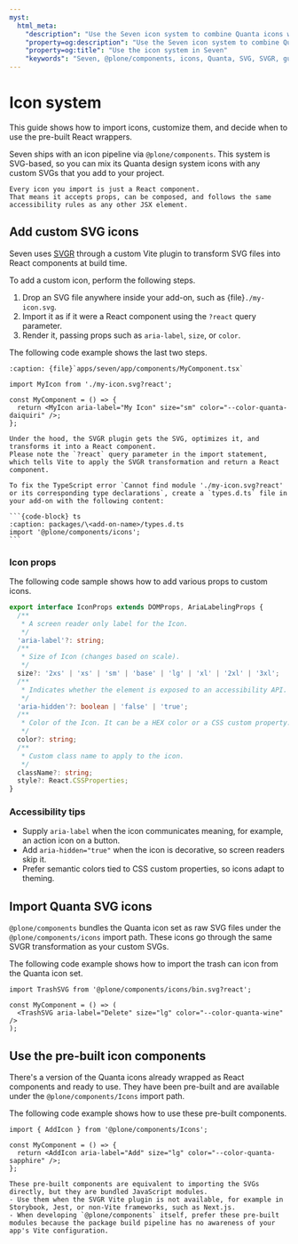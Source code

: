 ```yaml
---
myst:
  html_meta:
    "description": "Use the Seven icon system to combine Quanta icons with your own SVGs."
    "property=og:description": "Use the Seven icon system to combine Quanta icons with your own SVGs."
    "property=og:title": "Use the icon system in Seven"
    "keywords": "Seven, @plone/components, icons, Quanta, SVG, SVGR, guide"
---
```


# Icon system

This guide shows how to import icons, customize them, and decide when to use the pre-built React wrappers.

Seven ships with an icon pipeline via `@plone/components`.
This system is SVG-based, so you can mix its Quanta design system icons with any custom SVGs that you add to your project.

```{tip}
Every icon you import is just a React component.
That means it accepts props, can be composed, and follows the same accessibility rules as any other JSX element.
```

## Add custom SVG icons

Seven uses [SVGR](https://react-svgr.com/) through a custom Vite plugin to transform SVG files into React components at build time.

To add a custom icon, perform the following steps.

1.  Drop an SVG file anywhere inside your add-on, such as {file}`./my-icon.svg`.
1.  Import it as if it were a React component using the `?react` query parameter.
1.  Render it, passing props such as `aria-label`, `size`, or `color`.

The following code example shows the last two steps.

```{code-block} tsx
:caption: {file}`apps/seven/app/components/MyComponent.tsx`

import MyIcon from './my-icon.svg?react';

const MyComponent = () => {
  return <MyIcon aria-label="My Icon" size="sm" color="--color-quanta-daiquiri" />;
};
```

```{note}
Under the hood, the SVGR plugin gets the SVG, optimizes it, and transforms it into a React component.
Please note the `?react` query parameter in the import statement, which tells Vite to apply the SVGR transformation and return a React component.
```

````{tip}
To fix the TypeScript error `Cannot find module './my-icon.svg?react' or its corresponding type declarations`, create a `types.d.ts` file in your add-on with the following content:

```{code-block} ts
:caption: packages/\<add-on-name>/types.d.ts
import '@plone/components/icons';
```
````

### Icon props

The following code sample shows how to add various props to custom icons.

```ts
export interface IconProps extends DOMProps, AriaLabelingProps {
  /**
   * A screen reader only label for the Icon.
   */
  'aria-label'?: string;
  /**
   * Size of Icon (changes based on scale).
   */
  size?: '2xs' | 'xs' | 'sm' | 'base' | 'lg' | 'xl' | '2xl' | '3xl';
  /**
   * Indicates whether the element is exposed to an accessibility API.
   */
  'aria-hidden'?: boolean | 'false' | 'true';
  /**
   * Color of the Icon. It can be a HEX color or a CSS custom property.
   */
  color?: string;
  /**
   * Custom class name to apply to the icon.
   */
  className?: string;
  style?: React.CSSProperties;
}
```

### Accessibility tips

-   Supply `aria-label` when the icon communicates meaning, for example, an action icon on a button.
-   Add `aria-hidden="true"` when the icon is decorative, so screen readers skip it.
-   Prefer semantic colors tied to CSS custom properties, so icons adapt to theming.

## Import Quanta SVG icons

`@plone/components` bundles the Quanta icon set as raw SVG files under the `@plone/components/icons` import path.
These icons go through the same SVGR transformation as your custom SVGs.

The following code example shows how to import the trash can icon from the Quanta icon set.

```tsx
import TrashSVG from '@plone/components/icons/bin.svg?react';

const MyComponent = () => (
  <TrashSVG aria-label="Delete" size="lg" color="--color-quanta-wine" />
);
```

## Use the pre-built icon components

There's a version of the Quanta icons already wrapped as React components and ready to use.
They have been pre-built and are available under the `@plone/components/Icons` import path.

The following code example shows how to use these pre-built components.

```tsx
import { AddIcon } from '@plone/components/Icons';

const MyComponent = () => {
  return <AddIcon aria-label="Add" size="lg" color="--color-quanta-sapphire" />;
};
```

```{note}
These pre-built components are equivalent to importing the SVGs directly, but they are bundled JavaScript modules.
- Use them when the SVGR Vite plugin is not available, for example in Storybook, Jest, or non-Vite frameworks, such as Next.js.
- When developing `@plone/components` itself, prefer these pre-built modules because the package build pipeline has no awareness of your app's Vite configuration.
```
